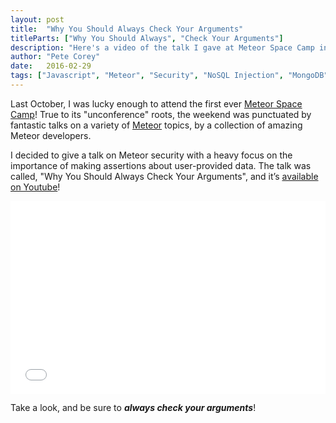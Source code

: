 ```yaml
---
layout: post
title:  "Why You Should Always Check Your Arguments"
titleParts: ["Why You Should Always", "Check Your Arguments"]
description: "Here's a video of the talk I gave at Meteor Space Camp in 2016 outlining the dangers of NoSQL Injection."
author: "Pete Corey"
date:   2016-02-29
tags: ["Javascript", "Meteor", "Security", "NoSQL Injection", "MongoDB", "Appearance"]
---
```


Last October, I was lucky enough to attend the first ever [Meteor Space Camp](http://meteorspace.camp/)! True to its "unconference" roots, the weekend was punctuated by fantastic talks on a variety of [Meteor](https://www.meteor.com/) topics, by a collection of amazing Meteor developers.

I decided to give a talk on Meteor security with a heavy focus on the importance of making assertions about user-provided data. The talk was called, "Why You Should Always Check Your Arguments", and it’s [available on Youtube](https://www.youtube.com/watch?v=8hj8dlBK_hQ)!

<div style="position: relative; padding-bottom: 56.25%; padding-top: 25px; height: 0;">
    <iframe style="position: absolute; top: 0; left: 0; width: 100%; height: 100%;" src="//www.youtube.com/embed/8hj8dlBK_hQ" frameborder="0" allowfullscreen></iframe>
</div>

Take a look, and be sure to ___always check your arguments___!
